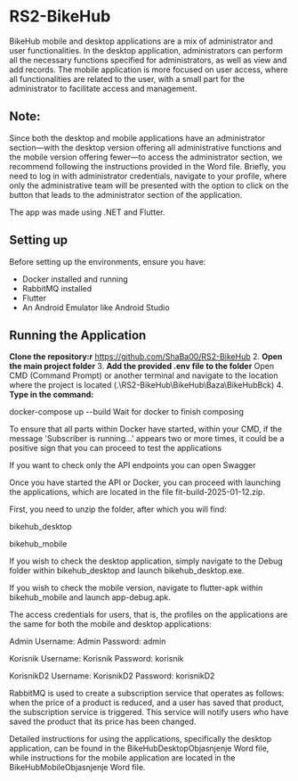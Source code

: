 # RS2-BikeHub

BikeHub mobile and desktop applications are a mix of administrator and user functionalities. In the desktop application,
administrators can perform all the necessary functions specified for administrators, as well as view and add records. 
The mobile application is more focused on user access, where all functionalities are related to the user, with a small 
part for the administrator to facilitate access and management.

## Note: 
Since both the desktop and mobile applications have an administrator section—with the desktop version offering all 
administrative functions and the mobile version offering fewer—to access the administrator section, we recommend following 
the instructions provided in the Word file. Briefly, you need to log in with administrator credentials, navigate to your profile, 
where only the administrative team will be presented with the option to click on the button that leads to the administrator section of the application.

The app was made using .NET and Flutter.

## Setting up

Before setting up the environments, ensure you have:
- Docker installed and running
- RabbitMQ installed
- Flutter
- An Android Emulator like Android Studio

## Running the Application

**Clone the repository:r**
https://github.com/ShaBa00/RS2-BikeHub
2. **Open the main project folder**
3. **Add the provided .env file to the folder**
Open CMD (Command Prompt) or another terminal and navigate to the location where the project is located
 (.\RS2-BikeHub\BikeHub\Baza\BikeHubBck)
4. **Type in the command:**

docker-compose up --build
Wait for docker to finish composing

To ensure that all parts within Docker have started, within your CMD, if the message 'Subscriber is running...'
 appears two or more times, it could be a positive sign that you can proceed to test the applications

If you want to check only the API endpoints you can open Swagger

Once you have started the API or Docker, you can proceed with launching the applications, which are located in the file fit-build-2025-01-12.zip.

First, you need to unzip the folder, after which you will find:

bikehub_desktop

bikehub_mobile

If you wish to check the desktop application, simply navigate to the Debug folder within bikehub_desktop and launch bikehub_desktop.exe.

If you wish to check the mobile version, navigate to flutter-apk within bikehub_mobile and launch app-debug.apk.

The access credentials for users, that is, the profiles on the applications are the same for both the mobile and desktop applications:

Admin
Username: Admin
Password: admin

Korisnik
Username: Korisnik
Password: korisnik

KorisnikD2
Username: KorisnikD2
Password: korisnikD2

RabbitMQ is used to create a subscription service that operates as follows: when the price of a product is reduced, and a user has saved that product, 
the subscription service is triggered. This service will notify users who have saved the product that its price has been changed.

Detailed instructions for using the applications, specifically the desktop application, can be found in the BikeHubDesktopObjasnjenje Word file,
 while instructions for the mobile application are located in the BikeHubMobileObjasnjenje Word file.
